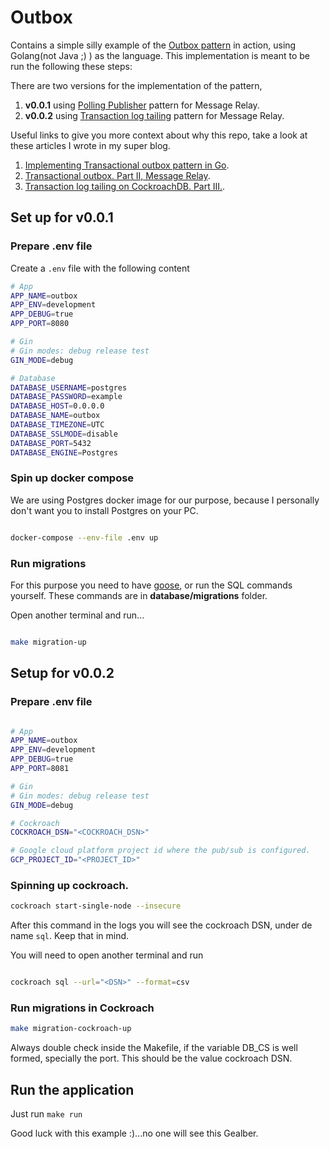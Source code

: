 # Outbox

Contains a simple silly example of the [Outbox pattern](https://microservices.io/patterns/data/transactional-outbox.html) in action, using
Golang(not Java ;) ) as the language. This implementation is meant to be run the following these steps:

There are two versions for the implementation of the pattern, 

1. **v0.0.1** using [Polling Publisher](https://microservices.io/patterns/data/polling-publisher.html) pattern for Message Relay.
2. **v0.0.2** using [Transaction log tailing](https://microservices.io/patterns/data/transaction-log-tailing.html) pattern for Message Relay.

Useful links to give you more context about why this repo, take a look at these articles I wrote in my super blog.

1. [Implementing Transactional outbox pattern in Go](https://www.gealber.com/tx-outbox-pattern).
2. [Transactional outbox. Part II, Message Relay](https://www.gealber.com/msg-realay-tx-outbox-part-ii).
3. [Transaction log tailing on CockroachDB. Part III.](https://www.gealber.com/msg-realay-cockroach-tx-outbox-part-iii).

## Set up for v0.0.1

### Prepare .env file

Create a `.env` file with the following content

```bash
# App
APP_NAME=outbox
APP_ENV=development
APP_DEBUG=true
APP_PORT=8080

# Gin
# Gin modes: debug release test
GIN_MODE=debug

# Database
DATABASE_USERNAME=postgres
DATABASE_PASSWORD=example
DATABASE_HOST=0.0.0.0
DATABASE_NAME=outbox
DATABASE_TIMEZONE=UTC
DATABASE_SSLMODE=disable
DATABASE_PORT=5432
DATABASE_ENGINE=Postgres

```

### Spin up docker compose

We are using Postgres docker image for our purpose, because I personally don't want you to install Postgres on your PC.

```bash

docker-compose --env-file .env up
```

### Run migrations

For this purpose you need to have [goose](https://github.com/pressly/goose), or run the SQL commands yourself. These commands are in **database/migrations**
folder.

Open another terminal and run...

```bash

make migration-up

```


## Setup for v0.0.2

### Prepare .env file

```bash

# App
APP_NAME=outbox
APP_ENV=development
APP_DEBUG=true
APP_PORT=8081

# Gin
# Gin modes: debug release test
GIN_MODE=debug

# Cockroach
COCKROACH_DSN="<COCKROACH_DSN>"

# Google cloud platform project id where the pub/sub is configured.
GCP_PROJECT_ID="<PROJECT_ID>"

```

### Spinning up cockroach.


```bash
cockroach start-single-node --insecure

```

After this command in the logs you will see the cockroach DSN, under de name `sql`. Keep that in mind.

You will need to open another terminal and run

```bash

cockroach sql --url="<DSN>" --format=csv

```


### Run migrations in Cockroach


```bash
make migration-cockroach-up
```

Always double check inside the Makefile, if the variable DB_CS is well formed, specially the port. This should be the value cockroach DSN.

##  Run the application

Just run `make run`


Good luck with this example :)...no one will see this Gealber.


